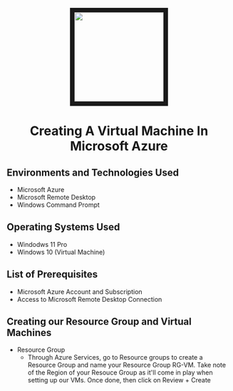 <p align="center">
 <img src="https://github.com/Velezdrv/Azure-Portal-Tutorial/assets/147437260/0c92122c-77df-44df-bc1a-6c4f6a0bc33a&auto=format&fit=crop&w=2772&q=80" width="200" height="200" border="10"/>
</p>

<h1 align="center"> Creating A Virtual Machine In Microsoft Azure </h1>

<h2>Environments and Technologies Used</h2>

- Microsoft Azure
- Microsoft Remote Desktop
- Windows Command Prompt

<h2>Operating Systems Used</h2>

- Windodws 11 Pro
- Windows 10 (Virtual Machine)

<h2>List of Prerequisites</h2>

- Microsoft Azure Account and Subscription
- Access to Microsoft Remote Desktop Connection

<h2>Creating our Resource Group and Virtual Machines </h2>
 
- Resource Group
  - Through Azure Services, go to Resource groups to create a Resource Group and name your Resource Group RG-VM. Take note of the Region of your Resouce Group as it'll come in play when setting up our VMs. Once done, then click on Review + Create
   
